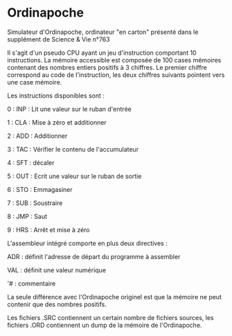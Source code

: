 # Ordinapoche

Simulateur d'Ordinapoche, ordinateur "en carton" présenté dans le supplément de Science & Vie n°763

Il s'agit d'un pseudo CPU ayant un jeu d'instruction comportant 10 instructions. La mémoire accessible est composée de 100 cases mémoires contenant des nombres entiers positifs à 3 chiffres.
Le premier chiffre correspond au code de l'instruction, les deux chiffres suivants pointent vers une case mémoire.

Les instructions disponibles sont : 

0 : INP : Lit une valeur sur le ruban d'entrée

1 : CLA : Mise à zéro et additionner

2 : ADD : Additionner

3 : TAC : Vérifier le contenu de l'accumulateur

4 : SFT : décaler

5 : OUT : Ecrit une valeur sur le ruban de sortie

6 : STO : Emmagasiner

7 : SUB : Soustraire

8 : JMP : Saut

9 : HRS : Arrêt et mise à zéro


L'assembleur intégré comporte en plus deux directives :

ADR : définit l'adresse de départ du programme à assembler

VAL : définit une valeur numérique

'#   : commentaire


La seule différence avec l'Ordinapoche originel est que la mémoire ne peut contenir que des nombres positifs.

Les fichiers .SRC contiennent un certain nombre de fichiers sources, les fichiers .ORD contiennent un dump de la mémoire de l'Ordinapoche.



